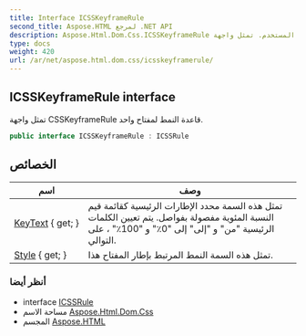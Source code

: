 ```yaml
---
title: Interface ICSSKeyframeRule
second_title: Aspose.HTML لمرجع .NET API
description: Aspose.Html.Dom.Css.ICSSKeyframeRule واجهه المستخدم. تمثل واجهة CSSKeyframeRule قاعدة النمط لمفتاح واحد.
type: docs
weight: 420
url: /ar/net/aspose.html.dom.css/icsskeyframerule/
---
```

## ICSSKeyframeRule interface

تمثل واجهة CSSKeyframeRule قاعدة النمط لمفتاح واحد.

```csharp
public interface ICSSKeyframeRule : ICSSRule
```

## الخصائص

| اسم | وصف |
| --- | --- |
| [KeyText](../../aspose.html.dom.css/icsskeyframerule/keytext/) { get; } | تمثل هذه السمة محدد الإطارات الرئيسية كقائمة قيم النسبة المئوية مفصولة بفواصل. يتم تعيين الكلمات الرئيسية "من" و "إلى" إلى "0٪" و "100٪" ، على التوالي. |
| [Style](../../aspose.html.dom.css/icsskeyframerule/style/) { get; } | تمثل هذه السمة النمط المرتبط بإطار المفتاح هذا. |

### أنظر أيضا

* interface [ICSSRule](../icssrule/)
* مساحة الاسم [Aspose.Html.Dom.Css](../../aspose.html.dom.css/)
* المجسم [Aspose.HTML](../../)



